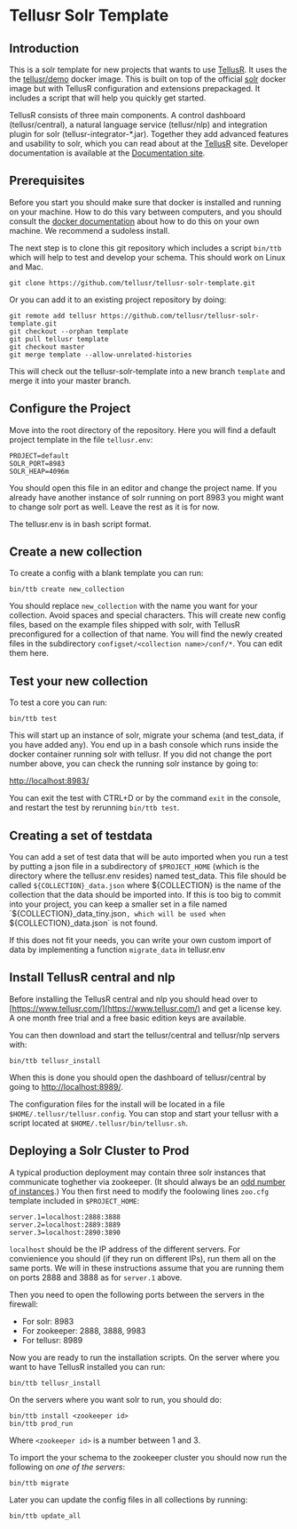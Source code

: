 # Tellusr Solr Template

## Introduction

This is a solr template for new projects that wants to use [TellusR](https://www.tellusr.com/). It uses the the [tellusr/demo](https://hub.docker.com/repository/docker/tellusr/demo) docker image. This is built on top of the official [solr](https://hub.docker.com/repository/docker/tellusr/demo) docker image but with TellusR configuration and extensions prepackaged. It includes a script that will help you quickly get started.

TellusR consists of three main components. A control dashboard (tellusr/central), a natural language service (tellusr/nlp) and integration plugin for solr (tellusr-integrator-*.jar). Together they add advanced features and usability to solr, which you can read about at the [TellusR](https://www.tellusr.com/) site. Developer documentation is available at the [Documentation site](http://docs.tellusr.com/).


## Prerequisites

Before you start you should make sure that docker is installed and running on your machine. How to do this vary between computers, and you should consult the [docker documentation](https://docs.docker.com/get-docker/) about how to do this on your own machine. We recommend a sudoless install.

The next step is to clone this git repository which includes a script `bin/ttb` which will help to test and develop your schema. This should work on Linux and Mac.

```
git clone https://github.com/tellusr/tellusr-solr-template.git
```

Or you can add it to an existing project repository by doing:

```
git remote add tellusr https://github.com/tellusr/tellusr-solr-template.git
git checkout --orphan template
git pull tellusr template
git checkout master
git merge template --allow-unrelated-histories
```

This will check out the tellusr-solr-template into a new branch `template` and merge it into your master branch.


## Configure the Project

Move into the root directory of the repository. Here you will find a default project template in the file `tellusr.env`:

```
PROJECT=default
SOLR_PORT=8983
SOLR_HEAP=4096m
```

You should open this file in an editor and change the project name. If you already have another instance of solr running on port 8983 you might want to change solr port as well. Leave the rest as it is for now.

The tellusr.env is in bash script format.


## Create a new collection

To create a config with a blank template you can run:

`bin/ttb create new_collection`

You should replace `new_collection` with the name you want for your collection. Avoid spaces and special characters. This will create new config files, based on the example files shipped with solr, with TellusR preconfigured for a collection of that name. You will find the newly created files in the subdirectory `configset/<collection name>/conf/*`. You can edit them here.


## Test your new collection

To test a core you can run:

```bin/ttb test```

This will start up an instance of solr, migrate your schema (and test_data, if you have added any). You end up in a bash console which runs inside the docker container running solr with tellusr. If you did not change the port number above, you can check the running solr instance by going to:

[http://localhost:8983/](http://localhost:8983/)

You can exit the test with CTRL+D or by the command `exit` in the console, and restart the test by rerunning `bin/ttb test`.

## Creating a set of testdata

You can add a set of test data that will be auto imported when you run a test by putting a json file in a subdirectory of `$PROJECT_HOME` (which is the directory where the tellusr.env resides) named test_data. This file should be called `${COLLECTION}_data.json` where ${COLLECTION} is the name of the collection that the data should be imported into. If this is too big to commit into your project, you can keep a smaller set in a file named `${COLLECTION}_data_tiny.json`, which will be used when `${COLLECTION}_data.json` is not found.

If this does not fit your needs, you can write your own custom import of data by implementing a function `migrate_data` in tellusr.env


## Install TellusR central and nlp

Before installing the TellusR central and nlp you should head over to [https://www.tellusr.com/](https://www.tellusr.com/) and get a license key. A one month free trial and a free basic edition keys are available.

You can then download and start the tellusr/central and tellusr/nlp servers with:

```
bin/ttb tellusr_install
```

When this is done you should open the dashboard of tellusr/central by going to [http://localhost:8989/](http://localhost:8989/).

The configuration files for the install will be located in a file `$HOME/.tellusr/tellusr.config`. You can stop and start your tellusr with a script located at `$HOME/.tellusr/bin/tellusr.sh`.


## Deploying a Solr Cluster to Prod

A typical production deployment may contain three solr instances that communicate toghether via zookeeper. (It should always be an [odd number of instances](https://solr.apache.org/guide/8_8/setting-up-an-external-zookeeper-ensemble.html).) You then first need to modify the foolowing lines `zoo.cfg` template included in `$PROJECT_HOME`:

```
server.1=localhost:2888:3888
server.2=localhost:2889:3889
server.3=localhost:2890:3890
```

`localhost` should be the IP address of the different servers. For convienience you should (if they run on different IPs), run them all on the same ports. We will in these instructions assume that you are running them on ports 2888 and 3888 as for `server.1` above.

Then you need to open the following ports between the servers in the firewall:

 * For solr: 8983
 * For zookeeper: 2888, 3888, 9983
 * For tellusr: 8989

Now you are ready to run the installation scripts. On the server where you want to have TellusR installed you can run:

```
bin/ttb tellusr_install
```

On the servers where you want solr to run, you should do:

```
bin/ttb install <zookeeper id>
bin/ttb prod_run
```

Where `<zookeeper id>` is a number between 1 and 3.

To import the your schema to the zookeeper cluster you should now run the following on *one of the servers*:

```
bin/ttb migrate
```

Later you can update the config files in all collections by running:

```
bin/ttb update_all
```

